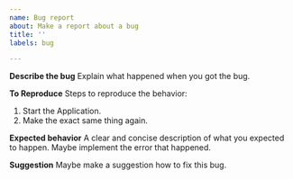 ```yaml
---
name: Bug report
about: Make a report about a bug
title: ''
labels: bug

---
```


**Describe the bug**
Explain what happened when you got the bug. 

**To Reproduce**
Steps to reproduce the behavior:
1. Start the Application.
2. Make the exact same thing again.

**Expected behavior**
A clear and concise description of what you expected to happen.
Maybe implement the error that happened.


**Suggestion**
Maybe make a suggestion how to fix this bug.
